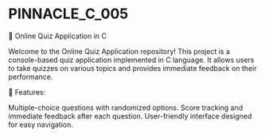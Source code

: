 # PINNACLE_C_005

📝 Online Quiz Application in C

Welcome to the Online Quiz Application repository! This project is a console-based quiz application implemented in C language. It allows users to take quizzes on various topics and provides immediate feedback on their performance.

🚀 Features:

Multiple-choice questions with randomized options.
Score tracking and immediate feedback after each question.
User-friendly interface designed for easy navigation.
